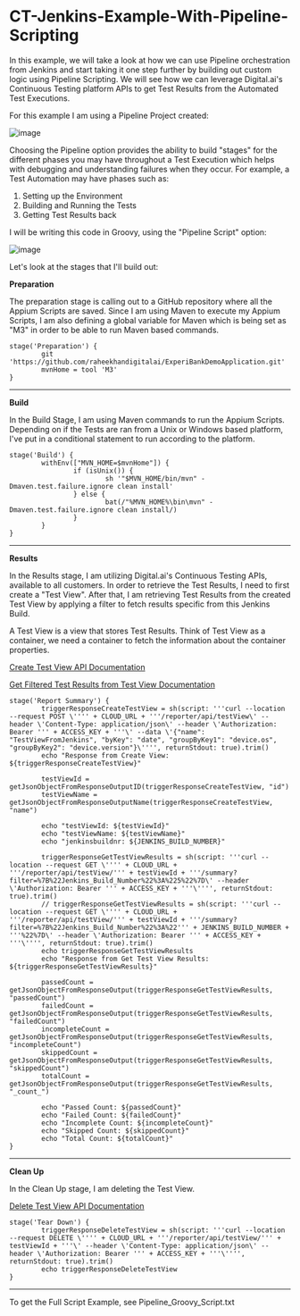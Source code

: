 # CT-Jenkins-Example-With-Pipeline-Scripting

In this example, we will take a look at how we can use Pipeline orchestration from Jenkins and start taking it one step further by building out custom logic using Pipeline Scripting. We will see how we can leverage Digital.ai's Continuous Testing platform APIs to get Test Results from the Automated Test Executions.

For this example I am using a Pipeline Project created:

![image](https://user-images.githubusercontent.com/71343050/183140704-b8b65a70-69e6-46b5-8511-0a420d16821d.png)

Choosing the Pipeline option provides the ability to build "stages" for the different phases you may have throughout a Test Execution which helps with debugging and understanding failures when they occur. For example, a Test Automation may have phases such as:

1. Setting up the Environment
2. Building and Running the Tests
3. Getting Test Results back


I will be writing this code in Groovy, using the "Pipeline Script" option:

![image](https://user-images.githubusercontent.com/71343050/183142120-3879fecd-4d08-482e-9f7a-ae787d3f6a1b.png)

Let's look at the stages that I'll build out:

**Preparation**

The preparation stage is calling out to a GitHub repository where all the Appium Scripts are saved.
Since I am using Maven to execute my Appium Scripts, I am also defining a global variable for Maven which is being set as "M3" in order to be able to run Maven based commands.

```
stage('Preparation') { 
        git 'https://github.com/raheekhandigitalai/ExperiBankDemoApplication.git'
        mvnHome = tool 'M3'
}
```

------

**Build**

In the Build Stage, I am using Maven commands to run the Appium Scripts. Depending on if the Tests are ran from a Unix or Windows based platform, I've put in a conditional statement to run according to the platform.

```
stage('Build') {
        withEnv(["MVN_HOME=$mvnHome"]) {
                if (isUnix()) {
                        sh '"$MVN_HOME/bin/mvn" -Dmaven.test.failure.ignore clean install'
                } else {
                        bat(/"%MVN_HOME%\bin\mvn" -Dmaven.test.failure.ignore clean install/)
                }
        }
}
```

------

**Results**

In the Results stage, I am utilizing Digital.ai's Continuous Testing APIs, available to all customers. In order to retrieve the Test Results, I need to first create a "Test View". After that, I am retrieving Test Results from the created Test View by applying a filter to fetch results specific from this Jenkins Build.

A Test View is a view that stores Test Results. Think of Test View as a container, we need a container to fetch the information about the container properties.

[Create Test View API Documentation](https://docs.digital.ai/bundle/TE/page/rest_api_-_testview.html#RestAPI-TestView-CreateTestViewsGroup)

[Get Filtered Test Results from Test View Documentation](https://docs.digital.ai/bundle/TE/page/rest_api_-_testview.html#RestAPI-TestView-GetTestCounts)

```
stage('Report Summary') {
        triggerResponseCreateTestView = sh(script: '''curl --location --request POST \'''' + CLOUD_URL + '''/reporter/api/testView\' --header \'Content-Type: application/json\' --header \'Authorization: Bearer ''' + ACCESS_KEY + '''\' --data \'{"name": "TestViewFromJenkins", "byKey": "date", "groupByKey1": "device.os", "groupByKey2": "device.version"}\'''', returnStdout: true).trim()
        echo "Response from Create View: ${triggerResponseCreateTestView}"
        
        testViewId = getJsonObjectFromResponseOutputID(triggerResponseCreateTestView, "id")
        testViewName = getJsonObjectFromResponseOutputName(triggerResponseCreateTestView, "name")
        
        echo "testViewId: ${testViewId}"
        echo "testViewName: ${testViewName}"
        echo "jenkinsbuildnr: ${JENKINS_BUILD_NUMBER}"
        
        triggerResponseGetTestViewResults = sh(script: '''curl --location --request GET \'''' + CLOUD_URL + '''/reporter/api/testView/''' + testViewId + '''/summary?filter=%7B%22Jenkins_Build_Number%22%3A%225%22%7D\' --header \'Authorization: Bearer ''' + ACCESS_KEY + '''\'''', returnStdout: true).trim()
        // triggerResponseGetTestViewResults = sh(script: '''curl --location --request GET \'''' + CLOUD_URL + '''/reporter/api/testView/''' + testViewId + '''/summary?filter=%7B%22Jenkins_Build_Number%22%3A%22''' + JENKINS_BUILD_NUMBER + '''%22%7D\' --header \'Authorization: Bearer ''' + ACCESS_KEY + '''\'''', returnStdout: true).trim()
        echo triggerResponseGetTestViewResults
        echo "Response from Get Test View Results: ${triggerResponseGetTestViewResults}"
    
        passedCount = getJsonObjectFromResponseOutput(triggerResponseGetTestViewResults, "passedCount")
        failedCount = getJsonObjectFromResponseOutput(triggerResponseGetTestViewResults, "failedCount")
        incompleteCount = getJsonObjectFromResponseOutput(triggerResponseGetTestViewResults, "incompleteCount")
        skippedCount = getJsonObjectFromResponseOutput(triggerResponseGetTestViewResults, "skippedCount")
        totalCount = getJsonObjectFromResponseOutput(triggerResponseGetTestViewResults, "_count_")
        
        echo "Passed Count: ${passedCount}"
        echo "Failed Count: ${failedCount}"
        echo "Incomplete Count: ${incompleteCount}"
        echo "Skipped Count: ${skippedCount}"
        echo "Total Count: ${totalCount}"
}
```

------

**Clean Up**

In the Clean Up stage, I am deleting the Test View.

[Delete Test View API Documentation](https://docs.digital.ai/bundle/TE/page/rest_api_-_testview.html#RestAPI-TestView-DeleteTestView)

```
stage('Tear Down') {
        triggerResponseDeleteTestView = sh(script: '''curl --location --request DELETE \'''' + CLOUD_URL + '''/reporter/api/testView/''' + testViewId + '''\' --header \'Content-Type: application/json\' --header \'Authorization: Bearer ''' + ACCESS_KEY + '''\'''', returnStdout: true).trim()
        echo triggerResponseDeleteTestView
}
```

------

To get the Full Script Example, see Pipeline_Groovy_Script.txt
